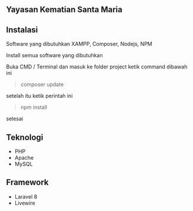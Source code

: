 ## Yayasan Kematian Santa Maria

## Instalasi

Software yang dibutuhkan XAMPP, Composer, Nodejs, NPM

Install semua software yang dibutuhkan

Buka CMD / Terminal dan masuk ke folder project ketik command dibawah ini
> composer update

setelah itu ketik perintah ini
> npm install

selesai

## Teknologi

- PHP 
- Apache
- MySQL

## Framework

- Laravel 8
- Livewire
